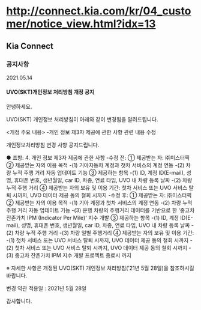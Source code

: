 # http://connect.kia.com/kr/04_customer/notice_view.html?idx=13

## Kia Connect

### 공지사항

2021.05.14

#### UVO(SKT)개인정보 처리방침 개정 공지

안녕하세요.  

UVO(SKT) 개인정보 처리방침이 아래와 같이 변경됨을 알려드립니다.  

<개정 주요 내용>
-개인 정보 제3자 제공에 관한 사항 관련 내용 수정

개인정보처리방침 변경 사항 공지드립니다.

● 조항: 4. 개인 정보 제3자 제공에 관한 사항
-수정 전:
① 제공받는 자: ㈜미스터픽
② 제공받는 자의 이용 목적
-(1) 기아자동차 계정과 첫차 서비스의 계정 연동
-(2) 차량 누적 주행 거리 자동 업데이트 기능
③ 제공하는 항목
-(1) ID, 계정 ID(E-mail), 성명, 휴대폰 번호, 생년월일, car ID, 차종, 연료 타입, UVO 내 차량 등록 날짜
-(2) 차량 누적 주행 거리
④ 제공받는 자의 보유 및 이용 기간: 첫차 서비스 또는 UVO 서비스 탈퇴 시까지, UVO 데이터 제공 동의 철회 시까지
-수정 후:
① 제공받는 자: ㈜미스터픽
② 제공받는 자의 이용 목적
-(1) 기아 계정과 첫차 서비스의 계정 연동
-(2) 차량 누적 주행 거리 자동 업데이트 기능
-(3) 운행 차량의 주행거리 데이터를 기반으로 한 '중고차 잔존가치 IPM (Indicator Per Mile)' 지수 개발
③ 제공하는 항목
-(1) ID, 계정 ID(E-mail), 성명, 휴대폰 번호, 생년월일, car ID, 차종, 연료 타입, UVO 내 차량 등록 날짜
-(2) 차량 누적 주행 거리
-(3) 차량 일별 주행거리
④ 제공받는 자의 보유 및 이용 기간:
-(1) 첫차 서비스 또는 UVO 서비스 탈퇴 시까지, UVO 데이터 제공 동의 철회 시까지
-(2) 첫차 서비스 또는 UVO 서비스 탈퇴 시까지, UVO 데이터 제공 동의 철회 시까지
-(3) 중고차 잔존가치 IPM 지수 개발 프로젝트 종료시 까지

※ 자세한 사항은 개정된 UVO(SKT) 개인정보 처리방침(’21년 5월 28일)을 참조하시길 바랍니다.

변경 약관 적용일 : 2021년 5월 28일  

감사합니다.

